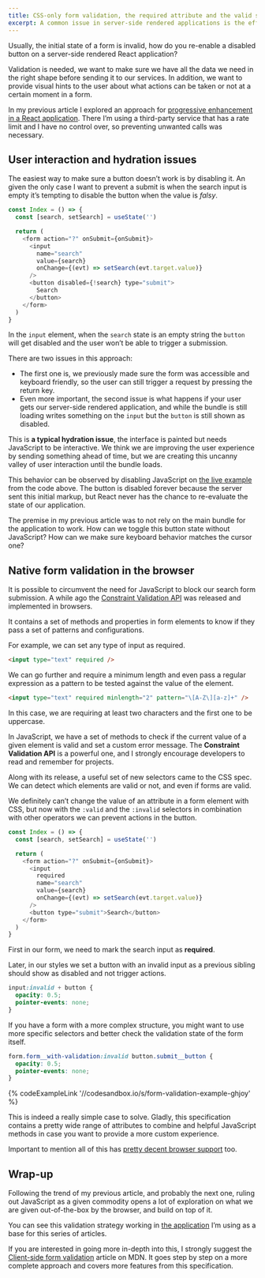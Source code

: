 ```yaml
---
title: CSS-only form validation, the required attribute and the valid selector
excerpt: A common issue in server-side rendered applications is the effects of late hydration. While users wait for JavaScript to be parsed and run, buttons don't work even though they are present, leading to a frustrating experience.
---
```


Usually, the initial state of a form is invalid, how do you re-enable a disabled button on a server-side rendered React application?

Validation is needed, we want to make sure we have all the data we need in the right shape before sending it to our services. In addition, we want to provide visual hints to the user about what actions can be taken or not at a certain moment in a form.

In my previous article I explored an approach for [progressive enhancement in a React application](/2020/05/a-progressive-search-experience-in-next/). There I’m using a third-party service that has a rate limit and I have no control over, so preventing unwanted calls was necessary.

## User interaction and hydration issues

The easiest way to make sure a button doesn’t work is by disabling it. An given the only case I want to prevent a submit is when the search input is empty it’s tempting to disable the button when the value is _falsy_.

```js
const Index = () => {
  const [search, setSearch] = useState('')

  return (
    <form action="?" onSubmit={onSubmit}>
      <input
        name="search"
        value={search}
        onChange={(evt) => setSearch(evt.target.value)}
      />
      <button disabled={!search} type="submit">
        Search
      </button>
    </form>
  )
}
```

In the `input` element, when the `search` state is an empty string the `button` will get disabled and the user won’t be able to trigger a submission.

There are two issues in this approach:

- The first one is, we previously made sure the form was accessible and keyboard friendly, so the user can still trigger a request by pressing the return key.
- Even more important, the second issue is what happens if your user gets our server-side rendered application, and while the bundle is still loading writes something on the `input` but the `button` is still shown as disabled.

This is **a typical hydration issue**, the interface is painted but needs JavaScript to be interactive. We think we are improving the user experience by sending something ahead of time, but we are creating this uncanny valley of user interaction until the bundle loads.

This behavior can be observed by disabling JavaScript on [the live example](//myxh0.sse.codesandbox.io) from the code above. The button is disabled forever because the server sent this initial markup, but React never has the chance to re-evaluate the state of our application.

The premise in my previous article was to not rely on the main bundle for the application to work. How can we toggle this button state without JavaScript? How can we make sure keyboard behavior matches the cursor one?

## Native form validation in the browser

It is possible to circumvent the need for JavaScript to block our search form submission. A while ago the [Constraint Validation API](//html.spec.whatwg.org/multipage/form-control-infrastructure.html#the-constraint-validation-api) was released and implemented in browsers.

It contains a set of methods and properties in form elements to know if they pass a set of patterns and configurations.

For example, we can set any type of input as required.

```html
<input type="text" required />
```

We can go further and require a minimum length and even pass a regular expression as a pattern to be tested against the value of the element.

```html
<input type="text" required minlength="2" pattern="\[A-Z\][a-z]+" />
```

In this case, we are requiring at least two characters and the first one to be uppercase.

In JavaScript, we have a set of methods to check if the current value of a given element is valid and set a custom error message. The **Constraint Validation API** is a powerful one, and I strongly encourage developers to read and remember for projects.

Along with its release, a useful set of new selectors came to the CSS spec. We can detect which elements are valid or not, and even if forms are valid.

We definitely can’t change the value of an attribute in a form element with CSS, but now with the `:valid` and the `:invalid` selectors in combination with other operators we can prevent actions in the button.

```js
const Index = () => {
  const [search, setSearch] = useState('')

  return (
    <form action="?" onSubmit={onSubmit}>
      <input
        required
        name="search"
        value={search}
        onChange={(evt) => setSearch(evt.target.value)}
      />
      <button type="submit">Search</button>
    </form>
  )
}
```

First in our form, we need to mark the search input as **required**.

Later, in our styles we set a button with an invalid input as a previous sibling should show as disabled and not trigger actions.

```css
input:invalid + button {
  opacity: 0.5;
  pointer-events: none;
}
```

If you have a form with a more complex structure, you might want to use more specific selectors and better check the validation state of the form itself.

```css
form.form__with-validation:invalid button.submit__button {
  opacity: 0.5;
  pointer-events: none;
}
```

{% codeExampleLink '//codesandbox.io/s/form-validation-example-ghjoy' %}

This is indeed a really simple case to solve. Gladly, this specification contains a pretty wide range of attributes to combine and helpful JavaScript methods in case you want to provide a more custom experience.

Important to mention all of this has [pretty decent browser support](//caniuse.com/#feat=form-validation) too.

## Wrap-up

Following the trend of my previous article, and probably the next one, ruling out JavaScript as a given commodity opens a lot of exploration on what we are given out-of-the-box by the browser, and build on top of it.

You can see this validation strategy working in [the application](//muvi.now.sh) I’m using as a base for this series of articles.

If you are interested in going more in-depth into this, I strongly suggest the [Client-side form validation](//developer.mozilla.org/en-US/docs/Learn/Forms/Form_validation) article on MDN. It goes step by step on a more complete approach and covers more features from this specification.
